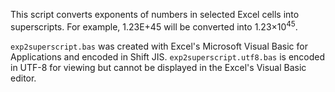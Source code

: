 This script converts exponents of numbers in selected Excel cells into superscripts.
For example, 1.23E+45 will be converted into 1.23×10<sup>45</sup>.

`exp2superscript.bas` was created with Excel's Microsoft Visual Basic for Applications and encoded in Shift JIS.
`exp2superscript.utf8.bas` is encoded in UTF-8 for viewing but cannot be displayed in the Excel's Visual Basic editor.
